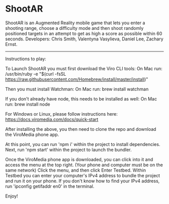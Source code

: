 # ShootAR

ShootAR is an Augmented Reality mobile game that lets you enter a shooting range, choose a difficulty mode and then shoot randomly positioned targets in an attempt to get as high a score as possible within 60 seconds.
Developers:  Chris Smith, Valentyna Vasylieva, Daniel Lee, Zachary Ernst.

<hr>

Instructions to play:

To Launch ShootAR you must first download the Viro CLI tools:
  On Mac run:
  /usr/bin/ruby -e "$(curl -fsSL https://raw.githubusercontent.com/Homebrew/install/master/install)"

Then you must install Watchman:
  On Mac run:
  brew install watchman

If you don't already have node, this needs to be installed as well:
  On Mac run:
  brew install node

For Windows or Linux, please follow instructions here:
https://docs.viromedia.com/docs/quick-start

After installing the above, you then need to clone the repo and download the ViroMedia phone app.

At this point, you can run 'npm i' within the project to install dependencies.  Next, run 'npm start' within the project to launch the bundler.

Once the ViroMedia phone app is downloaded, you can click into it and access the menu at the top right.  (Your phone and computer must be on the same network)  Click the menu, and then click Enter Testbed.
Within Testbed you can enter your computer's IPv4 address to bundle the project and run it on your phone.  If you don't know how to find your IPv4 address, run 'ipconfig getifaddr en0' in the terminal.

Enjoy!
